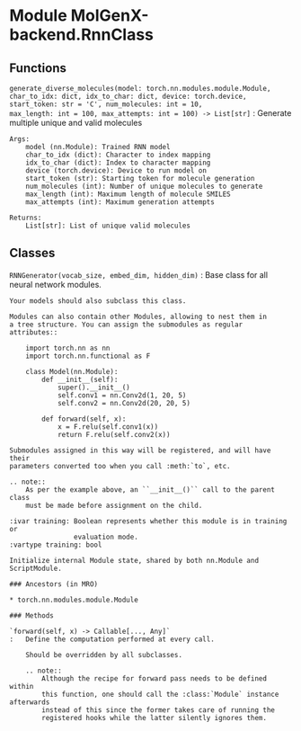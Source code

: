 Module MolGenX-backend.RnnClass
===============================

Functions
---------

`generate_diverse_molecules(model: torch.nn.modules.module.Module, char_to_idx: dict, idx_to_char: dict, device: torch.device, start_token: str = 'C', num_molecules: int = 10, max_length: int = 100, max_attempts: int = 100) ‑> List[str]`
:   Generate multiple unique and valid molecules
    
    Args:
        model (nn.Module): Trained RNN model
        char_to_idx (dict): Character to index mapping
        idx_to_char (dict): Index to character mapping
        device (torch.device): Device to run model on
        start_token (str): Starting token for molecule generation
        num_molecules (int): Number of unique molecules to generate
        max_length (int): Maximum length of molecule SMILES
        max_attempts (int): Maximum generation attempts
    
    Returns:
        List[str]: List of unique valid molecules

Classes
-------

`RNNGenerator(vocab_size, embed_dim, hidden_dim)`
:   Base class for all neural network modules.
    
    Your models should also subclass this class.
    
    Modules can also contain other Modules, allowing to nest them in
    a tree structure. You can assign the submodules as regular attributes::
    
        import torch.nn as nn
        import torch.nn.functional as F
    
        class Model(nn.Module):
            def __init__(self):
                super().__init__()
                self.conv1 = nn.Conv2d(1, 20, 5)
                self.conv2 = nn.Conv2d(20, 20, 5)
    
            def forward(self, x):
                x = F.relu(self.conv1(x))
                return F.relu(self.conv2(x))
    
    Submodules assigned in this way will be registered, and will have their
    parameters converted too when you call :meth:`to`, etc.
    
    .. note::
        As per the example above, an ``__init__()`` call to the parent class
        must be made before assignment on the child.
    
    :ivar training: Boolean represents whether this module is in training or
                    evaluation mode.
    :vartype training: bool
    
    Initialize internal Module state, shared by both nn.Module and ScriptModule.

    ### Ancestors (in MRO)

    * torch.nn.modules.module.Module

    ### Methods

    `forward(self, x) ‑> Callable[..., Any]`
    :   Define the computation performed at every call.
        
        Should be overridden by all subclasses.
        
        .. note::
            Although the recipe for forward pass needs to be defined within
            this function, one should call the :class:`Module` instance afterwards
            instead of this since the former takes care of running the
            registered hooks while the latter silently ignores them.